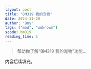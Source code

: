 ```yaml
---
layout: post
title: "BM319 我的宠物"
date: 2024-11-20
author: "Bny"
tags: ["mod", "unknown"]
scode: bm319
reading_time: 5
---
```


> 帮助你了解“BM319 我的宠物”功能...

内容后续填充。
